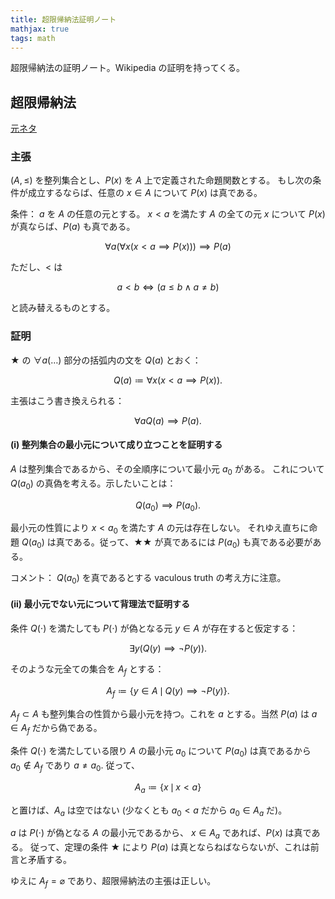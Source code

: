 ```yaml
---
title: 超限帰納法証明ノート
mathjax: true
tags: math
---
```


超限帰納法の証明ノート。Wikipedia の証明を持ってくる。

## 超限帰納法

[元ネタ](https://ja.wikipedia.org/wiki/%E6%95%B0%E5%AD%A6%E7%9A%84%E5%B8%B0%E7%B4%8D%E6%B3%95#%E8%B6%85%E9%99%90%E5%B8%B0%E7%B4%8D%E6%B3%95)

### 主張

$(A, \le)$ を整列集合とし、$P(x)$ を $A$ 上で定義された命題関数とする。
もし次の条件が成立するならば、任意の $x \in A$ について $P(x)$ は真である。

条件：
$a$ を $A$ の任意の元とする。
$x < a$ を満たす $A$ の全ての元 $x$ について $P(x)$ が真ならば、$P(a)$ も真である。

$$
\tag*{$\bigstar$}
\forall a(\forall x(x < a \implies P(x))) \implies P(a)
$$

ただし、$\lt$ は

$$
a < b \iff (a \le b \land a \ne b)
$$

と読み替えるものとする。

### 証明

$\bigstar$ の $\forall a(\dots)$ 部分の括弧内の文を $Q(a)$ とおく：

$$
Q(a) \coloneqq \forall x(x < a \implies P(x)).
$$

主張はこう書き換えられる：

$$
\forall a Q(a) \implies P(a).
$$

#### (i) 整列集合の最小元について成り立つことを証明する

$A$ は整列集合であるから、その全順序について最小元 $a_0$ がある。
これについて $Q(a_0)$ の真偽を考える。示したいことは：

$$
\tag*{$\bigstar\bigstar$}
Q(a_0) \implies P(a_0).
$$

最小元の性質により $x < a_0$ を満たす $A$ の元は存在しない。
それゆえ直ちに命題 $Q(a_0)$ は真である。従って、$\bigstar\bigstar$ が真であるには
$P(a_0)$ も真である必要がある。

コメント： $Q(a_0)$ を真であるとする vaculous truth の考え方に注意。

#### (ii) 最小元でない元について背理法で証明する

条件 $Q(\cdot)$ を満たしても $P(\cdot)$ が偽となる元 $y \in A$ が存在すると仮定する：

$$
\exists y(Q(y) \implies \lnot P(y)).
$$

そのような元全ての集合を $A_f$ とする：

$$
A_f \coloneqq \lbrace y \in A \,\mid\, Q(y) \implies \lnot P(y)\rbrace.
$$

$A_f \subset A$ も整列集合の性質から最小元を持つ。これを $a$ とする。当然 $P(a)$ は $a \in A_f$ だから偽である。

条件 $Q(\cdot)$ を満たしている限り $A$ の最小元 $a_0$ について $P(a_0)$ は真であるから
$a_0 \notin A_f$ であり $a \ne a_0.$
従って、

$$
A_a \coloneqq \{x \,\mid\, x < a\}
$$

と置けば、$A_a$ は空ではない (少なくとも $a_0 < a$ だから $a_0 \in A_a$ だ)。

$a$ は $P(\cdot)$ が偽となる $A$ の最小元であるから、
$x \in A_a$ であれば、$P(x)$ は真である。
従って、定理の条件 $\bigstar$ により $P(a)$ は真とならねばならないが、これは前言と矛盾する。

ゆえに $A_f = \varnothing$ であり、超限帰納法の主張は正しい。
